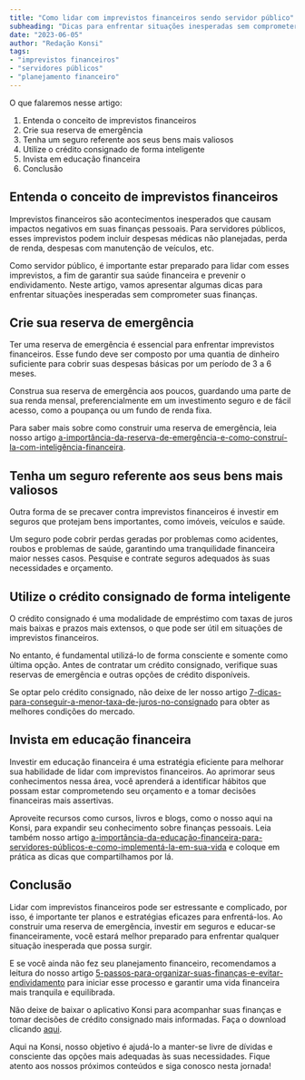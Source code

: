 ```yaml
---
title: "Como lidar com imprevistos financeiros sendo servidor público"
subheading: "Dicas para enfrentar situações inesperadas sem comprometer suas finanças"
date: "2023-06-05"
author: "Redação Konsi"
tags:
- "imprevistos financeiros"
- "servidores públicos"
- "planejamento financeiro"
---
```


O que falaremos nesse artigo:

1. Entenda o conceito de imprevistos financeiros
2. Crie sua reserva de emergência
3. Tenha um seguro referente aos seus bens mais valiosos
4. Utilize o crédito consignado de forma inteligente
5. Invista em educação financeira
6. Conclusão

## Entenda o conceito de imprevistos financeiros

Imprevistos financeiros são acontecimentos inesperados que causam impactos negativos em suas finanças pessoais. Para servidores públicos, esses imprevistos podem incluir despesas médicas não planejadas, perda de renda, despesas com manutenção de veículos, etc.

Como servidor público, é importante estar preparado para lidar com esses imprevistos, a fim de garantir sua saúde financeira e prevenir o endividamento. Neste artigo, vamos apresentar algumas dicas para enfrentar situações inesperadas sem comprometer suas finanças.

## Crie sua reserva de emergência

Ter uma reserva de emergência é essencial para enfrentar imprevistos financeiros. Esse fundo deve ser composto por uma quantia de dinheiro suficiente para cobrir suas despesas básicas por um período de 3 a 6 meses.

Construa sua reserva de emergência aos poucos, guardando uma parte de sua renda mensal, preferencialmente em um investimento seguro e de fácil acesso, como a poupança ou um fundo de renda fixa.

 Para saber mais sobre como construir uma reserva de emergência, leia nosso artigo [a-importância-da-reserva-de-emergência-e-como-construí-la-com-inteligência-financeira](a-importância-da-reserva-de-emergência-e-como-construí-la-com-inteligência-financeira.md).

## Tenha um seguro referente aos seus bens mais valiosos

Outra forma de se precaver contra imprevistos financeiros é investir em seguros que protejam bens importantes, como imóveis, veículos e saúde.

Um seguro pode cobrir perdas geradas por problemas como acidentes, roubos e problemas de saúde, garantindo uma tranquilidade financeira maior nesses casos. Pesquise e contrate seguros adequados às suas necessidades e orçamento.

## Utilize o crédito consignado de forma inteligente

O crédito consignado é uma modalidade de empréstimo com taxas de juros mais baixas e prazos mais extensos, o que pode ser útil em situações de imprevistos financeiros.

No entanto, é fundamental utilizá-lo de forma consciente e somente como última opção. Antes de contratar um crédito consignado, verifique suas reservas de emergência e outras opções de crédito disponíveis.

Se optar pelo crédito consignado, não deixe de ler nosso artigo [7-dicas-para-conseguir-a-menor-taxa-de-juros-no-consignado](7-dicas-para-conseguir-a-menor-taxa-de-juros-no-consignado.md) para obter as melhores condições do mercado.

## Invista em educação financeira

Investir em educação financeira é uma estratégia eficiente para melhorar sua habilidade de lidar com imprevistos financeiros. Ao aprimorar seus conhecimentos nessa área, você aprenderá a identificar hábitos que possam estar comprometendo seu orçamento e a tomar decisões financeiras mais assertivas.

Aproveite recursos como cursos, livros e blogs, como o nosso aqui na Konsi, para expandir seu conhecimento sobre finanças pessoais. Leia também nosso artigo [a-importância-da-educação-financeira-para-servidores-públicos-e-como-implementá-la-em-sua-vida](a-importância-da-educação-financeira-para-servidores-públicos-e-como-implementá-la-em-sua-vida.md) e coloque em prática as dicas que compartilhamos por lá.

## Conclusão

Lidar com imprevistos financeiros pode ser estressante e complicado, por isso, é importante ter planos e estratégias eficazes para enfrentá-los. Ao construir uma reserva de emergência, investir em seguros e educar-se financeiramente, você estará melhor preparado para enfrentar qualquer situação inesperada que possa surgir.

E se você ainda não fez seu planejamento financeiro, recomendamos a leitura do nosso artigo [5-passos-para-organizar-suas-finanças-e-evitar-endividamento](5-passos-para-organizar-suas-finanças-e-evitar-endividamento.md) para iniciar esse processo e garantir uma vida financeira mais tranquila e equilibrada.

Não deixe de baixar o aplicativo Konsi para acompanhar suas finanças e tomar decisões de crédito consignado mais informadas. Faça o download clicando [aqui](https://www.konsi.com.br/app).

Aqui na Konsi, nosso objetivo é ajudá-lo a manter-se livre de dívidas e consciente das opções mais adequadas às suas necessidades. Fique atento aos nossos próximos conteúdos e siga conosco nesta jornada!